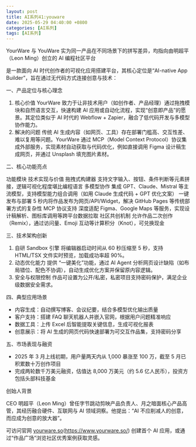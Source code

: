 ```yaml
---
layout: post
title: AI系列41:youware
date: 2025-05-29 04:40:00 +0800
categories: [AI系列]
tags: [AI系列]
---
```


YourWare 与 YouWare 实为同一产品在不同场景下的拼写差异，均指向由明超平（Leon Ming）创立的 AI 编程社区平台

是一款面向 AI 时代创作者的可视化应用搭建平台，其核心定位是“AI-native App Builder”，旨在通过无代码方式连接创意与技术：

一、产品定位与核心理念

1. 核心价值
YourWare 致力于让非技术用户（如创作者、产品经理）通过拖拽模块和自然语言交互，快速构建 AI 应用或自动化流程，实现“创意即产品”的愿景。其定位类似于 AI 时代的 Webflow + Zapier，融合了低代码开发与多模型协作能力。
2. 解决的问题
传统 AI 生成内容（如网页、工具）存在部署门槛高、交互性差、难以复用等问题。YourWare 通过 MCP（Model Context Protocol）协议集成外部服务，实现素材自动获取与代码优化，例如直接调用 Figma 设计稿生成网页，并通过 Unsplash 填充图片素材。

二、核心功能亮点

功能模块	技术实现与价值
拖拽式构建器	支持文字输入、按钮、条件判断等元素拼接，逻辑可视化程度堪比编程语言
多模型协作	集成 GPT、Claude、Mistral 等主流模型，支持模型能力组合调用（如用 Claude 生成代码 + GPT 优化文案）
一键发布与部署	5 秒内将作品发布为网页/API/Widget，解决 GitHub Pages 等传统部署方式的复杂性
MCP 协议支持	深度适配 Figma、Google Maps 等服务，实现设计稿解析、图标库调用等跨平台数据拉取
社区共创机制	允许作品二次创作（Remix），通过访问量、Emoji 互动等计算积分（Knot），可兑换现金

三、技术架构创新

1. 自研 Sandbox 引擎
将编辑器启动时间从 60 秒压缩至 5 秒，支持 HTML/TSX 文件实时预览，加载成功率超 90%。
2. 动态优化能力
提供 “一键美化”功能，通过 AI Agent 分析网页设计缺陷（如布局错位、配色不协调），自动生成优化方案并保留原内容逻辑。
3. 安全与权限控制
作品可设置为公开/私密，私密项目支持密码保护，满足企业级数据安全需求。

四、典型应用场景

- 内容生成：自动撰写博客、会议纪要，结合多模型优化输出质量
- 客户支持：搭建 FAQ 聊天机器人并嵌入官网，根据用户问题精准响应
- 数据工具：上传 Excel 后智能提取关键信息，生成可视化报表
- 创意展示：将 AI 生成的网页代码快速部署为可交互作品集，支持密码分享

五、市场表现与融资

- 2025 年 3 月上线初期，用户量两天内从 1,000 暴涨至 100 万，截至 5 月已积累数十万创作项目
- 完成两轮数千万美元融资，估值达 8,000 万美元（约 5.6 亿人民币），投资方包括头部科技基金

创始人背景

CEO 明超平（Leon Ming）曾任字节跳动剪映产品负责人、月之暗面核心产品高管，其经历融合硬件、互联网与 AI 领域洞察。他提出：“AI 不应削减人的创意，而应成为创意的放大器”。

可访问官网 [yourware.so](http://yourware.so/)(https://www.yourware.so/) 创建首个 AI 应用，或通过“作品广场”浏览社区优秀案例获取灵感。